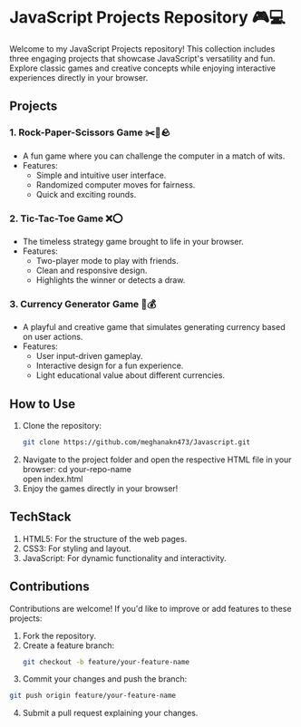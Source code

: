 # JavaScript Projects Repository 🎮💻  

Welcome to my JavaScript Projects repository! This collection includes three engaging projects that showcase JavaScript's versatility and fun. Explore classic games and creative concepts while enjoying interactive experiences directly in your browser.  

## Projects  

### 1. Rock-Paper-Scissors Game ✂️📜🪨  
- A fun game where you can challenge the computer in a match of wits.  
- Features:
  - Simple and intuitive user interface.  
  - Randomized computer moves for fairness.  
  - Quick and exciting rounds.  

### 2. Tic-Tac-Toe Game ❌⭕  
- The timeless strategy game brought to life in your browser.  
- Features:
  - Two-player mode to play with friends.  
  - Clean and responsive design.  
  - Highlights the winner or detects a draw.  

### 3. Currency Generator Game 💸💰  
- A playful and creative game that simulates generating currency based on user actions.  
- Features:
  - User input-driven gameplay.  
  - Interactive design for a fun experience.  
  - Light educational value about different currencies.  

## How to Use  

1. Clone the repository:  
   ```bash  
   git clone https://github.com/meghanakn473/Javascript.git
2. Navigate to the project folder and open the respective HTML file in your browser:
    cd your-repo-name  
    open index.html  
3. Enjoy the games directly in your browser!

## TechStack
1. HTML5: For the structure of the web pages.
2. CSS3: For styling and layout.
3. JavaScript: For dynamic functionality and interactivity.

## Contributions
Contributions are welcome! If you'd like to improve or add features to these projects:
1. Fork the repository.
2. Create a feature branch:
   ```bash
   git checkout -b feature/your-feature-name
3. Commit your changes and push the branch:
  ```bash
  git push origin feature/your-feature-name
  ```
4. Submit a pull request explaining your changes. 
